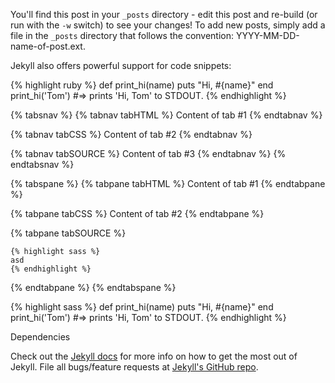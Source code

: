 
You'll find this post in your `_posts` directory - edit this post and re-build (or run with the `-w` switch) to see your changes!
To add new posts, simply add a file in the `_posts` directory that follows the convention: YYYY-MM-DD-name-of-post.ext.

Jekyll also offers powerful support for code snippets:

{% highlight ruby %}
def print_hi(name)
  puts "Hi, #{name}"
end
print_hi('Tom')
#=> prints 'Hi, Tom' to STDOUT.
{% endhighlight %}

{% tabsnav %}
  {% tabnav tabHTML %}
    Content of tab #1
  {% endtabnav %}

  {% tabnav tabCSS %}
    Content of tab #2
  {% endtabnav %}

  {% tabnav tabSOURCE %}
    Content of tab #3
  {% endtabnav %}
{% endtabsnav %}

{% tabspane %}
  {% tabpane tabHTML %}
    Content of tab #1
  {% endtabpane %}

  {% tabpane tabCSS %}
    Content of tab #2
  {% endtabpane %}

  {% tabpane tabSOURCE %}
    
  	{% highlight sass %}
  	asd
	{% endhighlight %}

  {% endtabpane %}
{% endtabspane %}


{% highlight sass %}
def print_hi(name)
  puts "Hi, #{name}"
end
print_hi('Tom')
#=> prints 'Hi, Tom' to STDOUT.
{% endhighlight %}

Dependencies

Check out the [Jekyll docs][jekyll] for more info on how to get the most out of Jekyll. File all bugs/feature requests at [Jekyll's GitHub repo][jekyll-gh].

[jekyll-gh]: https://github.com/mojombo/jekyll
[jekyll]:    http://jekyllrb.com
